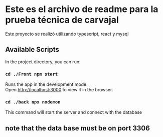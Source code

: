# Este es el archivo de readme para la prueba técnica de carvajal

Este proyecto se realizó utilizando typescript, react y mysql

## Available Scripts

In the project directory, you can run:

### `cd ./Front npm start`

Runs the app in the development mode.\
Open [http://localhost:3000](http://localhost:3000) to view it in the browser.


### `cd ./back npx nodemon`

This command will start the server and connect with the database

## note that the data base must be on port 3306
